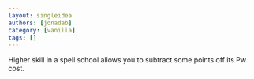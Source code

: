 ```yaml
---
layout: singleidea
authors: [jonadab]
category: [vanilla]
tags: []
---
```

Higher skill in a spell school allows you to subtract some points off its Pw cost.
